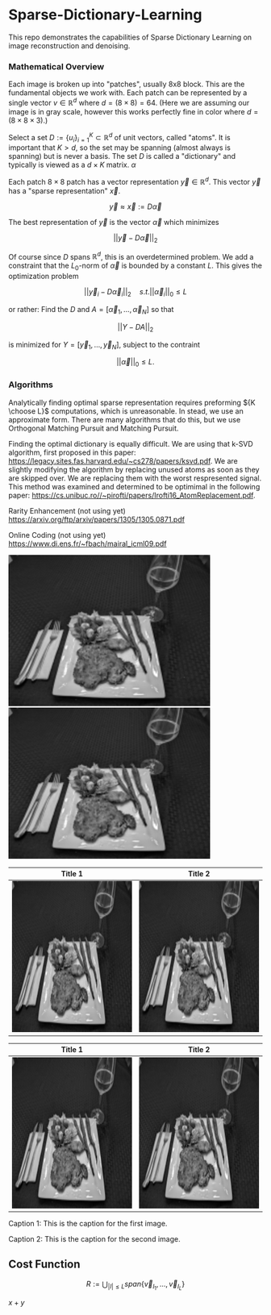 # Sparse-Dictionary-Learning
 
This repo demonstrates the capabilities of Sparse Dictionary Learning 
on image reconstruction and denoising. 

### Mathematical Overview

Each image is broken up into "patches", usually 8x8 block. 
This are the fundamental objects we work with.
Each patch can be represented by a single vector 
$v\in \mathbb{R}^d$ where $d=(8\times 8)=64$. (Here we are assuming our image is in gray scale, 
however this works perfectly fine in color where $d = (8\times 8\times 3)$.)

Select a set $D:=\{ u_i \}_{i=1}^K \subset \mathbb{R}^d$ of unit vectors, called "atoms". 
It is important that $K>d$, so the set may be spanning (almost always is spanning) 
but is never a basis. The set $D$ is called a "dictionary" and typically is viewed 
as a $d\times K$ matrix. $\alpha$ 

Each patch $8\times 8$ patch has a vector representation $\vec{y} \in \mathbb{R}^d$. 
This vector $\vec{y}$ has a "sparse representation" $\vec{x}$. 

$$ \vec{y} \approx \vec{x} := D \vec{\alpha}$$

The best representation of $\vec{y}$ is the vector $\vec{\alpha}$ which minimizes

$$ ||\vec{y} - D \vec{\alpha} ||_2$$

Of course since $D$ spans $\mathbb{R}^d$, this is an overdetermined problem. 
We add a constraint that the $L_0$-norm of $\vec{\alpha}$ is bounded by a 
constant $L$. 
This gives the optimization problem 

$$ ||\vec{y}_i - D \vec{\alpha}_i ||_2 \quad s.t. ||\vec{\alpha}_i||_0\leq L$$

or rather: Find the $D$ and $A=[ \vec{\alpha}_1, \dots, \vec{\alpha}_N ]$ so that 

$$ || Y - D A ||_2$$ 

is minimized for $Y = [\vec{y}_1, \dots, \vec{y}_N]$,  subject to the contraint

$$ ||\vec{\alpha}||_0\leq L.$$


### Algorithms

Analytically finding optimal sparse representation requires preforming ${K \choose L}$ 
computations, which is unreasonable. In stead, we use an approximate form. 
There are many algorithms that do this, but we use Orthogonal Matching Pursuit and Matching Pursuit. 

Finding the optimal dictionary is equally difficult. We are using that k-SVD algorithm, 
first proposed in this paper: https://legacy.sites.fas.harvard.edu/~cs278/papers/ksvd.pdf. 
We are slightly modifying the algorithm by replacing unused atoms as soon as they are skipped over. 
We are replacing them with the worst respresented signal. This method was examined and 
determined to be optimimal in the following paper: https://cs.unibuc.ro//~pirofti/papers/Irofti16_AtomReplacement.pdf.


Rarity Enhancement (not using yet)
https://arxiv.org/ftp/arxiv/papers/1305/1305.0871.pdf

Online Coding (not using yet)
https://www.di.ens.fr/~fbach/mairal_icml09.pdf

<img alt="alt text" height="300" src="small_gray_dinner.png" width="400"/>
<img alt="alt text" height="300" src="small_gray_dinner.png" width="400"/>

| Title 1 | Title 2 |
|---------|---------|
| <img alt="Caption 1" height="300" src="small_gray_dinner.png" width="400"/> | <img alt="Caption 2" height="300" src="small_gray_dinner.png" width="400"/> |

| Title 1 | Title 2                                     |
|---------|---------------------------------------------|
| <img alt="Caption 1" height="300" src="small_gray_dinner.png" width="400"/> | <img alt="Caption 2" height="300" src="small_gray_dinner.png" width="400"/> |

Caption 1: This is the caption for the first image.

Caption 2: This is the caption for the second image.


## Cost Function
$$R := \bigcup_{|I|\leq L} span\{\vec{v}_{I_1}, \dots, \vec{v}_{I_L}\}$$

$x+y$


